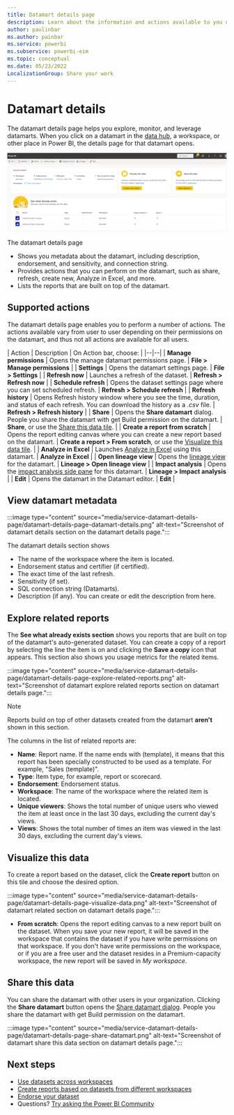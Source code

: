 ```yaml
---
title: Datamart details page
description: Learn about the information and actions available to you on the datamart details page.
author: paulinbar
ms.author: painbar
ms.service: powerbi
ms.subservice: powerbi-eim
ms.topic: conceptual
ms.date: 05/23/2022
LocalizationGroup: Share your work
---
```

# Datamart details

The datamart details page helps you explore, monitor, and leverage datamarts. When you click on a datamart in the [data hub](./service-data-hub.md), a workspace, or other place in Power BI, the details page for that datamart opens.

[ ![Screenshot of datamart details page.](media/service-datamart-details-page/datamart-details-page-inline-and-expanded.png)](media/service-datamart-details-page/datamart-details-page-inline-and-expanded.png#lightbox)

The datamart details page
* Shows you metadata about the datamart, including description, endorsement, and sensitivity, and connection string.
* Provides actions that you can perform on the datamart, such as share, refresh, create new, Analyze in Excel, and more.
* Lists the reports that are built on top of the datamart.

## Supported actions

The datamart details page enables you to perform a number of actions. The actions available vary from user to user depending on their permissions on the datamart, and thus not all actions are available for all users.

| Action | Description | On Action bar, choose: |
|--|--|
| **Manage permissions** | Opens the manage datamart permissions page. | **File > Manage permissions** |
| **Settings** | Opens the datamart settings page. | **File > Settings** |
| **Refresh now** | Launches a refresh of the dataset. | **Refresh > Refresh now** |
| **Schedule refresh** | Opens the dataset settings page where you can set scheduled refresh. | **Refresh > Schedule refresh** |
| **Refresh history** | Opens Refresh history window where you see the time, duration, and status of each refresh. You can download the history as a *.csv* file. | **Refresh > Refresh history** |
| **Share** | Opens the **Share datamart** dialog. People you share the datamart with get Build permission on the datamart. | **Share**, or use the [Share this data tile](#share-this-data). |
| **Create a report from scratch** | Opens the report editing canvas where you can create a new report based on the datamart. | **Create a report > From scratch**, or use the [Visualize this data tile](#visualize-this-data). |
| **Analyze in Excel** | Launches [Analyze in Excel](../collaborate-share/service-analyze-in-excel.md) using this datamart. | **Analyze in Excel** |
| **Open lineage view** | Opens the [lineage view](../collaborate-share/service-data-lineage.md) for the datamart. | **Lineage > Open lineage view** |
| **Impact analysis** | Opens the [impact analysis side pane](../collaborate-share/service-dataset-impact-analysis.md) for this datamart. | **Lineage > Impact analysis** |
| **Edit** | Opens the datamart in the Datamart editor. | **Edit** |

## View datamart metadata

:::image type="content" source="media/service-datamart-details-page/datamart-details-page-datamart-details.png" alt-text="Screenshot of datamart details section on the datamart details page.":::

The datamart details section shows
* The name of the workspace where the item is located.
* Endorsement status and certifier (if certified).
* The exact time of the last refresh.
* Sensitivity (if set).
* SQL connection string (Datamarts).
* Description (if any). You can create or edit the description from here.

## Explore related reports

The **See what already exists section** shows you reports that are built on top of the datamart's auto-generated dataset. You can create a copy of a report by selecting the line the item is on and clicking the **Save a copy** icon that appears. This section also shows you usage metrics for the related items.

:::image type="content" source="media/service-datamart-details-page/datamart-details-page-explore-related-reports.png" alt-text="Screenshot of datamart explore related reports section on datamart details page.":::

>[!NOTE]
> Reports build on top of other datasets created from the datamart **aren't** shown in this section. 

The columns in the list of related reports are:
* **Name**: Report name. If the name ends with (template), it means that this report has been specially constructed to be used as a template. For example, "Sales (template)".
* **Type**: Item type, for example, report or scorecard.
* **Endorsement**: Endorsement status.
* **Workspace**: The name of the workspace where the related item is located.
* **Unique viewers**: Shows the total number of unique users who viewed the item at least once in the last 30 days, excluding the current day's views.
* **Views**: Shows the total number of times an item was viewed in the last 30 days, excluding the current day's views.

## Visualize this data

To create a report based on the dataset, click the **Create report** button on this tile and choose the desired option.

:::image type="content" source="media/service-datamart-details-page/datamart-details-page-visualize-data.png" alt-text="Screenshot of datamart related section on datamart details page.":::

* **From scratch**: Opens the report editing canvas to a new report built on the dataset. When you save your new report, it will be saved in the workspace that contains the dataset if you have write permissions on that workspace. If you don't have write permissions on the workspace, or if you are a free user and the dataset resides in a Premium-capacity workspace, the new report will be saved in *My workspace*.

## Share this data

You can share the datamart with other users in your organization. Clicking the **Share datamart** button opens the [Share datamart dialog](service-datasets-share.md). People you share the datamart with get Build permission on the datamart.

:::image type="content" source="media/service-datamart-details-page/datamart-details-page-share-datamart.png" alt-text="Screenshot of datamart share this data section on datamart details page.":::
  
## Next steps
* [Use datasets across workspaces](service-datasets-across-workspaces.md)
* [Create reports based on datasets from different workspaces](service-datasets-discover-across-workspaces.md)
* [Endorse your dataset](../collaborate-share/service-endorse-content.md)
* Questions? [Try asking the Power BI Community](https://community.powerbi.com/)